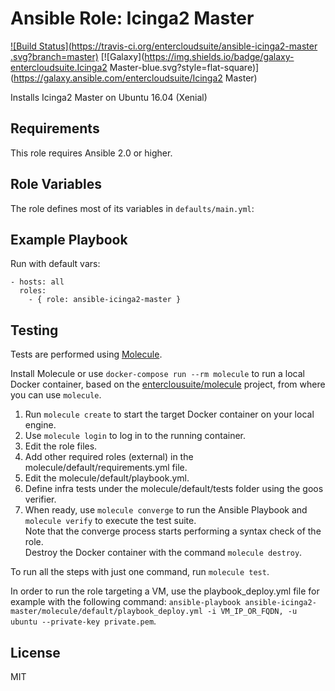 Ansible Role: Icinga2 Master 
======================================

[![Build Status](https://travis-ci.org/entercloudsuite/ansible-icinga2-master .svg?branch=master)](https://travis-ci.org/entercloudsuite/ansible-icinga2-master)
[![Galaxy](https://img.shields.io/badge/galaxy-entercloudsuite.Icinga2 Master-blue.svg?style=flat-square)](https://galaxy.ansible.com/entercloudsuite/Icinga2 Master)  

Installs Icinga2 Master on Ubuntu 16.04 (Xenial)

## Requirements

This role requires Ansible 2.0 or higher.

## Role Variables

The role defines most of its variables in `defaults/main.yml`:

## Example Playbook

Run with default vars:

    - hosts: all
      roles:
        - { role: ansible-icinga2-master }

## Testing

Tests are performed using [Molecule](http://molecule.readthedocs.org/en/latest/).

Install Molecule or use `docker-compose run --rm molecule` to run a local Docker container, based on the [enterclousuite/molecule](https://hub.docker.com/r/fminzoni/molecule/) project, from where you can use `molecule`.

1. Run `molecule create` to start the target Docker container on your local engine.  
2. Use `molecule login` to log in to the running container.  
3. Edit the role files.  
4. Add other required roles (external) in the molecule/default/requirements.yml file.  
5. Edit the molecule/default/playbook.yml.  
6. Define infra tests under the molecule/default/tests folder using the goos verifier.  
7. When ready, use `molecule converge` to run the Ansible Playbook and `molecule verify` to execute the test suite.  
Note that the converge process starts performing a syntax check of the role.  
Destroy the Docker container with the command `molecule destroy`.   

To run all the steps with just one command, run `molecule test`. 

In order to run the role targeting a VM, use the playbook_deploy.yml file for example with the following command: `ansible-playbook ansible-icinga2-master/molecule/default/playbook_deploy.yml -i VM_IP_OR_FQDN, -u ubuntu --private-key private.pem`.  

## License

MIT